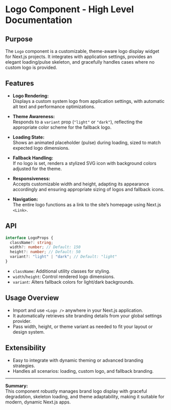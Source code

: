# Logo Component - High Level Documentation

## Purpose

The `Logo` component is a customizable, theme-aware logo display widget for Next.js projects. It integrates with application settings, provides an elegant loading/pulse skeleton, and gracefully handles cases where no custom logo is provided.

## Features

- **Logo Rendering:**  
  Displays a custom system logo from application settings, with automatic alt text and performance optimizations.

- **Theme Awareness:**  
  Responds to a `variant` prop (`"light"` or `"dark"`), reflecting the appropriate color scheme for the fallback logo.

- **Loading State:**  
  Shows an animated placeholder (pulse) during loading, sized to match expected logo dimensions.

- **Fallback Handling:**  
  If no logo is set, renders a stylized SVG icon with background colors adjusted for the theme.

- **Responsiveness:**  
  Accepts customizable width and height, adapting its appearance accordingly and ensuring appropriate sizing of logos and fallback icons.

- **Navigation:**  
  The entire logo functions as a link to the site’s homepage using Next.js `<Link>`.

## API

```ts
interface LogoProps {
  className?: string;
  width?: number; // Default: 150
  height?: number; // Default: 50
  variant?: "light" | "dark"; // Default: "light"
}
```

- `className`: Additional utility classes for styling.
- `width`/`height`: Control rendered logo dimensions.
- `variant`: Alters fallback colors for light/dark backgrounds.

## Usage Overview

- Import and use `<Logo />` anywhere in your Next.js application.
- It automatically retrieves site branding details from your global settings provider.
- Pass width, height, or theme variant as needed to fit your layout or design system.

## Extensibility

- Easy to integrate with dynamic theming or advanced branding strategies.
- Handles all scenarios: loading, custom logo, and fallback branding.

---

**Summary:**  
This component robustly manages brand logo display with graceful degradation, skeleton loading, and theme adaptability, making it suitable for modern, dynamic Next.js apps.

